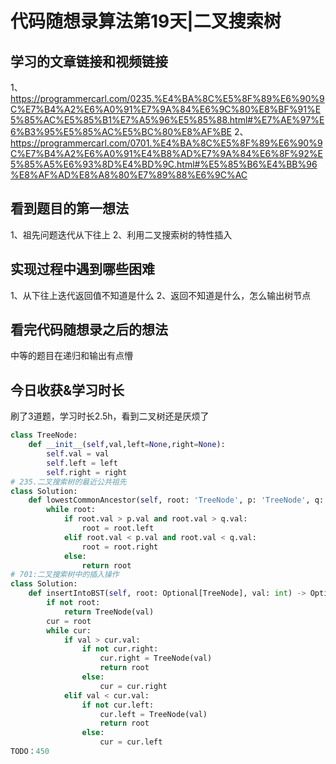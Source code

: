 # 代码随想录算法第19天|二叉搜索树
## 学习的文章链接和视频链接
1、https://programmercarl.com/0235.%E4%BA%8C%E5%8F%89%E6%90%9C%E7%B4%A2%E6%A0%91%E7%9A%84%E6%9C%80%E8%BF%91%E5%85%AC%E5%85%B1%E7%A5%96%E5%85%88.html#%E7%AE%97%E6%B3%95%E5%85%AC%E5%BC%80%E8%AF%BE
2、https://programmercarl.com/0701.%E4%BA%8C%E5%8F%89%E6%90%9C%E7%B4%A2%E6%A0%91%E4%B8%AD%E7%9A%84%E6%8F%92%E5%85%A5%E6%93%8D%E4%BD%9C.html#%E5%85%B6%E4%BB%96%E8%AF%AD%E8%A8%80%E7%89%88%E6%9C%AC
## 看到题目的第一想法
1、祖先问题迭代从下往上
2、利用二叉搜索树的特性插入
## 实现过程中遇到哪些困难 
1、从下往上迭代返回值不知道是什么
2、返回不知道是什么，怎么输出树节点
## 看完代码随想录之后的想法 
中等的题目在递归和输出有点懵
## 今日收获&学习时长
刷了3道题，学习时长2.5h，看到二叉树还是厌烦了
```Python
class TreeNode:
    def __init__(self,val,left=None,right=None):
        self.val = val
        self.left = left
        self.right = right
# 235.二叉搜索树的最近公共祖先
class Solution:
    def lowestCommonAncestor(self, root: 'TreeNode', p: 'TreeNode', q: 'TreeNode') -> 'TreeNode':
        while root:
            if root.val > p.val and root.val > q.val:
                root = root.left
            elif root.val < p.val and root.val < q.val:
                root = root.right
            else:
                return root
# 701:二叉搜索树中的插入操作
class Solution:
    def insertIntoBST(self, root: Optional[TreeNode], val: int) -> Optional[TreeNode]:
        if not root:
            return TreeNode(val)
        cur = root
        while cur:
            if val > cur.val:
                if not cur.right:
                    cur.right = TreeNode(val)
                    return root
                else:
                    cur = cur.right
            elif val < cur.val:
                if not cur.left:
                    cur.left = TreeNode(val)
                    return root
                else:
                    cur = cur.left
TODO：450     
```